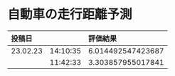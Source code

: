 # 自動車の走行距離予測

| 投稿日 | | 評価結果 |
|:---- |:----  |:----  |
| 23.02.23 | 14:10:35 | 6.014492547423687 |
|          | 11:42:33 | 3.303857955017841 |

